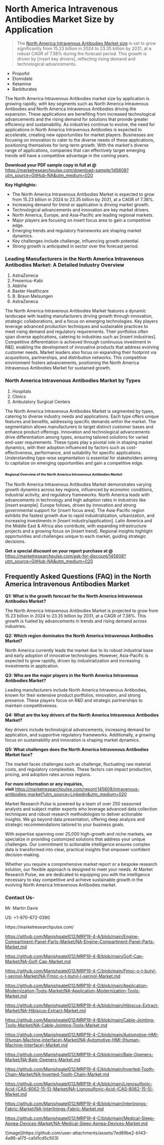 <h1>North America Intravenous Antibodies Market&nbsp;Size by Application</h1><blockquote><p>The <a href="https://marketresearchpulse.com/download-sample/145608?utm_source=GitHub-NA&amp;utm_medium=020">North America Intravenous Antibodies Market size</a> is set to grow significantly from 15.23 billion in 2024 to 23.35 billion by 2031, at a robust CAGR of 7.38% during the forecast period. This growth is driven by [insert key drivers], reflecting rising demand and technological advancements.</p></blockquote><ul><li>Propofol<li> Etomidate<li> Ketamine<li> Barbiturates</li></ul><p>The North America Intravenous Antibodies market size by application is growing rapidly, with key segments such as North America Intravenous Antibodies and North America Intravenous Antibodies driving the expansion. These applications are benefiting from increased technological advancements and the rising demand for solutions that provide greater efficiency and sustainability. As industries continue to evolve, the need for applications in North America Intravenous Antibodies is expected to accelerate, creating new opportunities for market players. Businesses are focusing on innovation to cater to the diverse needs of these applications, positioning themselves for long-term growth. With the market's diverse range of applications, companies that can effectively target emerging trends will have a competitive advantage in the coming years.</p><p><strong>Download your PDF sample copy in full at @ </strong><a href="https://marketresearchpulse.com/download-sample/145608?utm_source=GitHub-NA&amp;utm_medium=020">https://marketresearchpulse.com/download-sample/145608?utm_source=GitHub-NA&amp;utm_medium=020</a></p><p><strong>Key Highlights: </strong></p><ul><li>The North America Intravenous Antibodies Market is expected to grow from 15.23 billion in 2024 to 23.35 billion by 2031, at a CAGR of 7.38%.</li><li>Increasing demand for trend or application is driving market growth.</li><li>Technological advancements and innovation are key market drivers.</li><li>North America, Europe, and Asia-Pacific are leading regional markets.</li><li>Major players are focusing on insert focus area to gain a competitive edge.</li><li>Emerging trends and regulatory frameworks are shaping market dynamics.</li><li>Key challenges include challenge, influencing growth potential.</li><li>Strong growth is anticipated in sector over the forecast period.</li></ul><h3>Leading Manufacturers in the North America Intravenous Antibodies Market: A Detailed Industry Overview</h3><ol><li>AstraZeneca</li><li>Fresenius-Kabi</li><li>AbbVie</li><li>Baxter Healthcare</li><li>B. Braun Melsungen</li><li>AstraZeneca</li></ol><div class="flex max-w-full flex-col flex-grow"><div class="min-h-8 text-message flex w-full flex-col items-end gap-2 whitespace-normal break-words [.text-message+&amp;]:mt-5" dir="auto" data-message-author-role="assistant" data-message-id="fd8432e4-4910-450d-b182-61b7bfb0a01f" data-message-model-slug="gpt-4o"><div class="flex w-full flex-col gap-1 empty:hidden first:pt-[3px]"><div class="markdown prose w-full break-words dark:prose-invert light"><p>The North America Intravenous Antibodies Market features a dynamic landscape with leading manufacturers driving growth through innovation, strategic collaborations, and a focus on emerging technologies. Key players leverage advanced production techniques and sustainable practices to meet rising demand and regulatory requirements. Their portfolios often span diverse applications, catering to industries such as [insert industries]. Competitive differentiation is achieved through continuous investment in R&amp;D, enabling the development of innovative products that address evolving customer needs. Market leaders also focus on expanding their footprint via acquisitions, partnerships, and distribution networks. This competitive environment fosters advancements, positioning the North America Intravenous Antibodies Market for sustained growth.</p></div></div></div></div><h3>North America Intravenous Antibodies Market by Types</h3><ol><li>Hospitals<li> Clinics<li> Ambulatory Surgical Centers</li></ol><div class="flex max-w-full flex-col flex-grow"><div class="min-h-8 text-message flex w-full flex-col items-end gap-2 whitespace-normal break-words [.text-message+&amp;]:mt-5" dir="auto" data-message-author-role="assistant" data-message-id="084470be-0bb7-4664-bddf-5156b4f41249" data-message-model-slug="gpt-4o-mini"><div class="flex w-full flex-col gap-1 empty:hidden first:pt-[3px]"><div class="markdown prose w-full break-words dark:prose-invert light"><p>The North America Intravenous Antibodies Market is segmented by types, catering to diverse industry needs and applications. Each type offers unique features and benefits, addressing specific demands within the market. The segmentation allows manufacturers to target distinct customer bases and enhance product offerings. Innovation and technological advancements drive differentiation among types, ensuring tailored solutions for varied end-user requirements. These types play a pivotal role in shaping market dynamics, with their adoption influenced by factors such as cost-effectiveness, performance, and suitability for specific applications. Understanding type-wise segmentation is essential for stakeholders aiming to capitalize on emerging opportunities and gain a competitive edge.</p></div></div></div></div><h3><span style="font-size: 11px;">Regional Overview of the North America Intravenous Antibodies Market</span></h3><div class="flex max-w-full flex-col flex-grow"><div class="min-h-8 text-message flex w-full flex-col items-end gap-2 whitespace-normal break-words [.text-message+&amp;]:mt-5" dir="auto" data-message-author-role="assistant" data-message-id="e9038762-ce64-4e30-91c9-9bd413514231" data-message-model-slug="gpt-4o-mini"><div class="flex w-full flex-col gap-1 empty:hidden first:pt-[3px]"><div class="markdown prose w-full break-words dark:prose-invert light"><p>The North America Intravenous Antibodies Market demonstrates varying growth dynamics across key regions, influenced by economic conditions, industrial activity, and regulatory frameworks. North America leads with advancements in technology and high adoption rates in industries like [insert example]. Europe follows, driven by innovation and strong governmental support for [insert focus area]. The Asia-Pacific region exhibits the fastest growth due to rapid industrialization, urbanization, and increasing investments in [insert industry/application]. Latin America and the Middle East &amp; Africa also contribute, with expanding infrastructure projects and a growing focus on [insert trend]. Regional insights highlight opportunities and challenges unique to each market, guiding strategic decisions.</p></div></div></div></div><p><strong>Get a special discount on your report purchase at @ </strong><a href="https://marketresearchpulse.com/ask-for-discount/145608?utm_source=GitHub-NA&amp;utm_medium=020">https://marketresearchpulse.com/ask-for-discount/145608?utm_source=GitHub-NA&amp;utm_medium=020</a></p><h2>Frequently Asked Questions (FAQ) in the North America Intravenous Antibodies Market</h2><p><strong>Q1: What is the growth forecast for the North America Intravenous Antibodies Market?</strong></p><p>The North America Intravenous Antibodies Market is projected to grow from 15.23 billion in 2024 to 23.35 billion by 2031, at a CAGR of 7.38%. This growth is fueled by advancements in trends and rising demand across industries.</p><p><strong>Q2: Which region dominates the North America Intravenous Antibodies Market?</strong></p><p>North America currently leads the market due to its robust industrial base and early adoption of innovative technologies. However, Asia-Pacific is expected to grow rapidly, driven by industrialization and increasing investments in application.</p><p><strong>Q3: Who are the major players in the North America Intravenous Antibodies Market?</strong></p><p>Leading manufacturers include North America Intravenous Antibodies, known for their extensive product portfolios, innovation, and strong presence. These players focus on R&amp;D and strategic partnerships to maintain competitiveness.</p><p><strong>Q4: What are the key drivers of the North America Intravenous Antibodies Market?</strong></p><p>Key drivers include technological advancements, increasing demand for application, and supportive regulatory frameworks. Additionally, a growing focus on sustainability and innovation is shaping market dynamics.</p><p><strong>Q5: What challenges does the North America Intravenous Antibodies Market face?</strong></p><p>The market faces challenges such as challenge, fluctuating raw material costs, and regulatory complexities. These factors can impact production, pricing, and adoption rates across regions.</p><p><strong>For more information or any inquiries, visit&nbsp;</strong><a href="https://marketresearchpulse.com/report/145608/intravenous-antibodies-market?utm_source=Linkedin&utm_medium=020">https://marketresearchpulse.com/report/145608/intravenous-antibodies-market?utm_source=Linkedin&utm_medium=020</a></p><p>Market Research Pulse is powered by a team of over 250 seasoned analysts and subject matter experts who leverage advanced data collection techniques and robust research methodologies to deliver actionable insights. We go beyond data presentation, offering deep analysis and strategic recommendations tailored to your business goals.</p><p>With expertise spanning over 25,000 high-growth and niche markets, we specialize in providing customized solutions that address your unique challenges. Our commitment to actionable intelligence ensures complex data is transformed into clear, practical insights that empower confident decision-making.</p><p>Whether you require a comprehensive market report or a bespoke research solution, our flexible approach is designed to meet your needs. At Market Research Pulse, we are dedicated to equipping you with the intelligence necessary to stay competitive and achieve sustainable growth in the evolving North America Intravenous Antibodies market.</p><h3><strong>Contact Us-</strong></h3><p>Mr. Martin Davis</p><p>US: +1-970-672-0390</p><p>https://marketresearchpulse.com/</p><p><a href="https://github.com/Manishpatel012/MRP19-4-A/blob/main/Engine-Compartment-Panel-Parts-Market/NA-Engine-Compartment-Panel-Parts-Market.md">https://github.com/Manishpatel012/MRP19-4-A/blob/main/Engine-Compartment-Panel-Parts-Market/NA-Engine-Compartment-Panel-Parts-Market.md</a></p><p><a href="https://github.com/Manishpatel012/MRP19-4-B/blob/main/Golf-Cap-Market/NA-Golf-Cap-Market.md">https://github.com/Manishpatel012/MRP19-4-B/blob/main/Golf-Cap-Market/NA-Golf-Cap-Market.md</a></p><p><a href="https://github.com/Manishpatel012/MRP19-4-C/blob/main/Fmoc-o-t-butyl-l-serinol-Market/NA-Fmoc-o-t-butyl-l-serinol-Market.md">https://github.com/Manishpatel012/MRP19-4-C/blob/main/Fmoc-o-t-butyl-l-serinol-Market/NA-Fmoc-o-t-butyl-l-serinol-Market.md</a></p><p><a href="https://github.com/Manishpatel012/MRP19-4-D/blob/main/Application-Modernization-Tools-Market/NA-Application-Modernization-Tools-Market.md">https://github.com/Manishpatel012/MRP19-4-D/blob/main/Application-Modernization-Tools-Market/NA-Application-Modernization-Tools-Market.md</a></p><p><a href="https://github.com/Manishpatel012/MRP19-4-A/blob/main/Hibiscus-Extract-Market/NA-Hibiscus-Extract-Market.md">https://github.com/Manishpatel012/MRP19-4-A/blob/main/Hibiscus-Extract-Market/NA-Hibiscus-Extract-Market.md</a></p><p><a href="https://github.com/Manishpatel012/MRP19-4-B/blob/main/Cable-Jointing-Tools-Market/NA-Cable-Jointing-Tools-Market.md">https://github.com/Manishpatel012/MRP19-4-B/blob/main/Cable-Jointing-Tools-Market/NA-Cable-Jointing-Tools-Market.md</a></p><p><a href="https://github.com/Manishpatel012/MRP19-4-C/blob/main/Automotive-HMI-(Human-Machine-Interface)-Market/NA-Automotive-HMI-(Human-Machine-Interface)-Market.md">https://github.com/Manishpatel012/MRP19-4-C/blob/main/Automotive-HMI-(Human-Machine-Interface)-Market/NA-Automotive-HMI-(Human-Machine-Interface)-Market.md</a></p><p><a href="https://github.com/Manishpatel012/MRP19-4-D/blob/main/Bale-Openers-Market/NA-Bale-Openers-Market.md">https://github.com/Manishpatel012/MRP19-4-D/blob/main/Bale-Openers-Market/NA-Bale-Openers-Market.md</a></p><p><a href="https://github.com/Manishpatel012/MRP19-4-E/blob/main/Inverted-Tooth-Chain-Market/NA-Inverted-Tooth-Chain-Market.md">https://github.com/Manishpatel012/MRP19-4-E/blob/main/Inverted-Tooth-Chain-Market/NA-Inverted-Tooth-Chain-Market.md</a></p><p><a href="https://github.com/Manishpatel012/MRP19-4-A/blob/main/Lignosulfonic-Acid-(CAS-8062-15-5)-Market/NA-Lignosulfonic-Acid-(CAS-8062-15-5)-Market.md">https://github.com/Manishpatel012/MRP19-4-A/blob/main/Lignosulfonic-Acid-(CAS-8062-15-5)-Market/NA-Lignosulfonic-Acid-(CAS-8062-15-5)-Market.md</a></p><p><a href="https://github.com/Manishpatel012/MRP19-4-B/blob/main/Interlinings-Fabric-Market/NA-Interlinings-Fabric-Market.md">https://github.com/Manishpatel012/MRP19-4-B/blob/main/Interlinings-Fabric-Market/NA-Interlinings-Fabric-Market.md</a></p><p><a href="https://github.com/Manishpatel012/MRP19-4-C/blob/main/Medical-Sleep-Apnea-Devices-Market/NA-Medical-Sleep-Apnea-Devices-Market.md">https://github.com/Manishpatel012/MRP19-4-C/blob/main/Medical-Sleep-Apnea-Devices-Market/NA-Medical-Sleep-Apnea-Devices-Market.md</a></p>
![image](https://github.com/user-attachments/assets/7ed89be2-b143-4a96-a175-ca1d1cd5c503)

